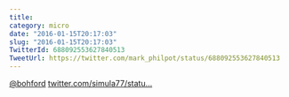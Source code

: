 ```yaml
---
title: 
category: micro
date: "2016-01-15T20:17:03"
slug: "2016-01-15T20:17:03"
TwitterId: 688092553627840513
TweetUrl: https://twitter.com/mark_philpot/status/688092553627840513
---
```


[@bohford](https://twitter.com/bohford)
[twitter.com/simula77/statu…](https://twitter.com/simula77/status/677815750141329408)
